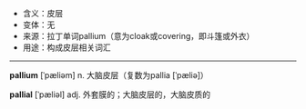 - <span class="definition">含义：皮层</span>
- <span class="definition">变体：无</span>
- <span class="definition">来源：拉丁单词pallium（意为cloak或covering，即斗篷或外衣）</span>
- <span class="definition">用途：构成皮层相关词汇</span>

---

<span class="vocabulary">**pallium**</span> [ˈpæliəm] n. 大脑皮层（复数为pallia [ˈpæliə]）

<span class="vocabulary">**pallial**</span> [ˈpæliəl] adj. 外套膜的；大脑皮层的，大脑皮质的
